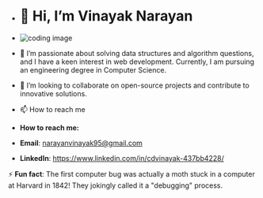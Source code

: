 - # 👋 Hi,  I’m Vinayak Narayan
- ![coding image](https://github.com/user-attachments/assets/66d31b14-e762-4cc7-86be-e62ad3b0a392)

- 👀 I’m passionate about solving data structures and algorithm questions, and I have a keen interest in web development. Currently, I am pursuing an engineering degree in Computer Science.
- 💞️ I’m looking to collaborate on open-source projects and contribute to innovative solutions.
- 📫 How to reach me
- **How to reach me:**
- **Email**: narayanvinayak95@gmail.com
- **LinkedIn**: https://www.linkedin.com/in/cdvinayak-437bb4228/ 

⚡ **Fun fact**: The first computer bug was actually a moth stuck in a computer at Harvard in 1842!
They jokingly called it a "debugging" process.


